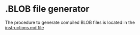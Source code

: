 # .BLOB file generator
The procedure to generate compiled BLOB files is located in the [instructions.md file](./instructions.md)
